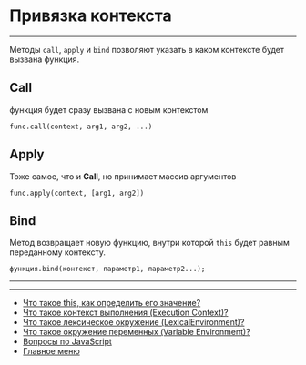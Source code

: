 # Привязка контекста

---

Методы `call`, `apply` и `bind` позволяют указать в каком контексте будет вызвана функция.

## Call

функция будет сразу вызвана c новым контекстом

```
func.call(context, arg1, arg2, ...)
```

## Apply

Тоже самое, что и **Call**, но принимает массив аргументов

```
func.apply(context, [arg1, arg2])
```

## Bind

Метод возвращает новую функцию, внутри которой `this` будет равным переданному контексту.

```
функция.bind(контекст, параметр1, параметр2...);
```

---

---

- [Что такое this, как определить его значение?](./this.md)
- [Что такое контекст выполнения (Execution Context)?](./executionContext.md)
- [Что такое лексическое окружение (LexicalEnvironment)?](./LexicalEnvironment.md)
- [Что такое окружение переменных (Variable Environment)?](./variableEnvironment.md)
- [Вопросы по JavaScript](../javaScript.md)
- [Главное меню](../../README.md)
